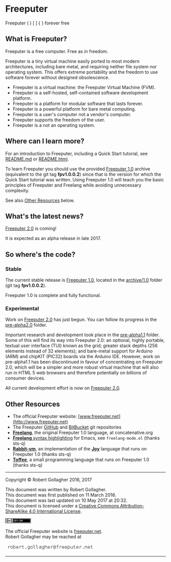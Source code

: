 <meta http-equiv="content-type" content="text/html;charset=utf-8">

# Freeputer

Freeputer ( ) \[ \] { } forever free

## What is Freeputer?

Freeputer is a free computer. Free as in freedom.

Freeputer is a tiny virtual machine easily ported to most modern architectures, including bare metal, and requiring neither file system nor operating system. This offers extreme portability and the freedom to use software forever without designed obsolescence.

* Freeputer is a virtual machine: the Freeputer Virtual Machine (FVM).
* Freeputer is a self-hosted, self-contained software development platform.
* Freeputer is a platform for modular software that lasts forever.
* Freeputer is a powerful platform for bare metal computing.
* Freeputer is a user's computer not a vendor's computer.
* Freeputer supports the freedom of the user.
* Freeputer is a not an operating system.

## Where can I learn more?

For an introduction to Freeputer, including a Quick Start tutorial, see [README.md](archive/1.0/README.md) or [README.html](archive/1.0/README.html).

To learn Freeputer you should use the provided [Freeputer&nbsp;1.0](archive/1.0) archive (equivalent to the git tag **fpv1.0.0.2**) since that is the version for which the Quick Start tutorial was written. Using Freeputer 1.0 will teach you the basic principles of Freeputer and Freelang while avoiding unnecessary complexity.

See also [Other Resources](#other-resources) below.

## What's the latest news?

[Freeputer&nbsp;2.0](pre-alpha/pre-alpha2.0) is coming!

It is expected as an alpha release in late 2017.

## So where's the code?

### Stable

The current stable release is [Freeputer&nbsp;1.0](archive/1.0), located in the [archive/1.0](archive/1.0) folder (git tag **fpv1.0.0.2**).

Freeputer 1.0 is complete and fully functional.

### Experimental

Work on [Freeputer&nbsp;2.0](pre-alpha/pre-alpha2.0) has just begun. You can follow its progress in the [pre-alpha2.0](pre-alpha/pre-alpha2.0) folder.

Important research and development took place in the [pre-alpha1.1](pre-alpha/pre-alpha1.1) folder. Some of this will find its way into Freeputer&nbsp;2.0: an optional, highly portable, textual user interface (TUI) known as the grid; greater stack depths (256 elements instead of 32 elements); and bare-metal support for Arduino (ARM) and chipKIT (PIC32) boards via the Arduino IDE. However, work on pre-alpha1.1 has been discontinued in favour of concentrating on Freeputer 2.0, which will be a simpler and more robust virtual machine that will also run in HTML 5 web browsers and therefore potentially on billions of consumer devices.

All current development effort is now on [Freeputer&nbsp;2.0](pre-alpha/pre-alpha2.0).

## Other Resources

* The official Freeputer website: [www.freeputer.net](http://www.freeputer.net)
* The Freeputer [GitHub](https://github.com/RobertGollagher/Freeputer) and [BitBucket](https://bitbucket.org/RobertGollagher/freeputer/src) git repositories
* [**Freelang**](http://www.concatenative.org/wiki/view/Freelang), the original Freeputer&nbsp;1.0 language, at concatenative.org
* [**Freelang** syntax highlighting](https://bitbucket.org/sts-q/freeputer/src) for Emacs, see `freelang-mode.el` (thanks sts-q)
* [**Rabbit-vm**](https://bitbucket.org/sts-q/freeputer/src), an implementation of the [**Joy**](https://en.wikipedia.org/wiki/Joy_%28programming_language%29) language that runs on Freeputer&nbsp;1.0 (thanks sts-q)
* [**Toffee**](https://bitbucket.org/sts-q/toffee/src), a small programming language that runs on Freeputer&nbsp;1.0 (thanks sts-q)

---

Copyright © Robert Gollagher 2016, 2017  

This document was written by Robert Gollagher.  
This document was first published on 11 March 2016.  
This document was last updated on 10 May 2017 at 20:32.  
This document is licensed under a [Creative Commons Attribution-ShareAlike 4.0 International License](http://creativecommons.org/licenses/by-sa/4.0/).

[![](doc/img/80x15.png)](http://creativecommons.org/licenses/by-sa/4.0/)


The official Freeputer website is [freeputer.net](http://www.freeputer.net).  
Robert Gollagher may be reached at

![](doc/img/abc.png)

---

